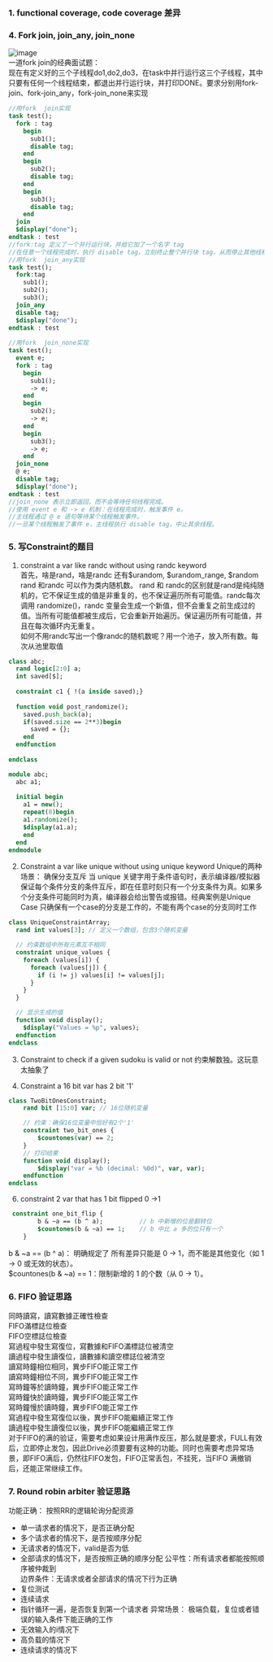 ### 1. functional coverage, code coverage 差异

### 4. Fork join, join_any, join_none 
![image](https://github.com/user-attachments/assets/a5dcae6e-7662-4636-85eb-4c192c8d3368)      
一道fork join的经典面试题：   
现在有定义好的三个子线程do1,do2,do3，在task中并行运行这三个子线程，其中只要有任何一个线程结束，都退出并行运行块，并打印DONE。要求分别用fork-join、fork-join_any，fork-join_none来实现   
```systemverilog
//用fork  join实现
task test();
  fork : tag
    begin
      sub1();
      disable tag;
    end
    begin
      sub2();
      disable tag;
    end
    begin
      sub3();
      disable tag;
    end
  join
  $display("done");
endtask : test
//fork:tag 定义了一个并行运行块，并给它加了一个名字 tag
//在任意一个线程完成时，执行 disable tag，立刻终止整个并行块 tag，从而停止其他线程
//用fork  join_any实现
task test();
  fork:tag
    sub1();
    sub2();
    sub3();
  join_any
  disable tag;
  $display("done");
endtask : test
 
//用fork  join_none实现
task test();
  event e;
  fork : tag
    begin
      sub1();
      -> e;
    end
    begin
      sub2();
      -> e;
    end
    begin
      sub3();
      -> e;
    end
  join_none
  @ e;
  disable tag;
  $display("done");
endtask : test
//join_none 表示立即返回，而不会等待任何线程完成。
//使用 event e 和 -> e 机制：在线程完成时，触发事件 e。
//主线程通过 @ e 语句等待某个线程触发事件。
//一旦某个线程触发了事件 e，主线程执行 disable tag，中止其余线程。
```

### 5. 写Constraint的题目
1. constraint a var like randc without using randc keyword   
首先，啥是rand，啥是randc 还有$urandom, $urandom_range, $random   
rand 和randc 可以作为类内随机数。 rand 和 randc的区别就是rand是纯纯随机的，它不保证生成的值是非重复的，也不保证遍历所有可能值。randc每次调用 randomize()，randc 变量会生成一个新值，但不会重复之前生成过的值。当所有可能值都被生成后，它会重新开始遍历。保证遍历所有可能值，并且在每次循环内无重复。   
如何不用randc写出一个像randc的随机数呢？用一个池子，放入所有数。每次从池里取值   
```systemverilog
class abc;
  rand logic[2:0] a;
  int saved[$];
  
  constraint c1 { !(a inside saved);}
  
  function void post_randomize();
    saved.push_back(a);
    if(saved.size == 2**3)begin
      saved = {};
    end 
  endfunction
  
endclass

module abc;
  abc a1;
  
  initial begin
    a1 = new();
    repeat(8)begin
    a1.randomize();
    $display(a1.a);
    end
  end 
endmodule
```


2. Constraint a var like unique without using unique keyword
Unique的两种场景：  确保分支互斥 当 unique 关键字用于条件语句时，表示编译器/模拟器保证每个条件分支的条件互斥，即在任意时刻只有一个分支条件为真。如果多个分支条件可能同时为真，编译器会给出警告或报错。经典案例是Unique Case 只确保有一个case的分支是工作的，不能有两个case的分支同时工作
```systemverilog
class UniqueConstraintArray;
  rand int values[3]; // 定义一个数组，包含3个随机变量

  // 约束数组中所有元素互不相同
  constraint unique_values {
    foreach (values[i]) {
      foreach (values[j]) {
        if (i != j) values[i] != values[j];
      }
    }
  }

  // 显示生成的值
  function void display();
    $display("Values = %p", values);
  endfunction
endclass
```

3.  Constraint to check if a given sudoku is valid or not 约束解数独。这玩意太抽象了

   
5.  Constraint a 16 bit var has 2 bit '1'
```systemverilog
class TwoBitOnesConstraint;
    rand bit [15:0] var; // 16位随机变量

    // 约束：确保16位变量中恰好有2个'1'
    constraint two_bit_ones {
        $countones(var) == 2;
    }
    // 打印结果
    function void display();
        $display("var = %b (decimal: %0d)", var, var);
    endfunction
endclass
```

6. constraint 2 var that has 1 bit flipped 0 ->1
```systemverilog
 constraint one_bit_flip {
        b & ~a == (b ^ a);          // b 中新增的位是翻转位
        $countones(b & ~a) == 1;    // b 中比 a 多的位只有一个
    }
```
b & ~a == (b ^ a)： 明确规定了 所有差异只能是 0 -> 1，而不能是其他变化（如 1 -> 0 或无效的状态）。       
$countones(b & ~a) == 1：限制新增的 1 的个数（从 0 -> 1）。     


### 6. FIFO 验证思路
同時讀寫，讀寫數據正確性檢查       
FIFO滿標誌位檢查      
FIFO空標誌位檢查          
寫過程中發生寫復位，寫數據和FIFO滿標誌位被清空       
讀過程中發生讀復位，讀數據和讀空標誌位被清空     
讀寫時鐘相位相同，異步FIFO能正常工作  
讀寫時鐘相位不同，異步FIFO能正常工作  
寫時鐘等於讀時鐘，異步FIFO能正常工作  
寫時鐘快於讀時鐘，異步FIFO能正常工作  
寫時鐘慢於讀時鐘，異步FIFO能正常工作  
寫過程中發生寫復位以後，異步FIFO能繼續正常工作  
讀過程中發生讀復位以後，異步FIFO能繼續正常工作  
对于FIFO的满的验证，需要考虑如果设计用满作反压，那么就是要求，FULL有效后，立即停止发包，因此Drive必须要要有这种的功能。同时也需要考虑异常场景，即FIFO满后，仍然往FIFO发包，FIFO正常丢包，不挂死，当FIFO 满撤销后，还能正常继续工作。   

### 7. Round robin arbiter 验证思路   
功能正确： 按照RR的逻辑轮询分配资源
  - 单一请求者的情况下，是否正确分配
  - 多个请求者的情况下，是否按顺序分配
  - 无请求者的情况下，valid是否为低
  - 全部请求的情况下，是否按照正确的顺序分配
公平性：所有请求者都能按照顺序被仲裁到    
边界条件：无请求或者全部请求的情况下行为正确
  - 复位测试
  - 连续请求
  - 指针循环一遍，是否恢复到第一个请求者
异常场景： 极端负载，复位或者错误的输入条件下能正确的工作
  - 无效输入的i情况下
  - 高负载的情况下
  - 连续请求的情况下
